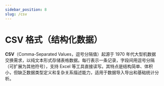 ```yaml
---
sidebar_position: 8
slug: /csv
---
```


# CSV 格式（结构化数据）

**CSV**（Comma-Separated Values，逗号分隔值）起源于 1970 年代大型机数据交换需求，以纯文本形式存储表格数据。每行表示一条记录，字段间用逗号分隔（可扩展为其他符号），支持 Excel 等工具直接读写。其特点是结构简单、体积小，但缺乏数据类型定义和复杂关系描述能力，适用于数据导入导出和基础统计分析。
